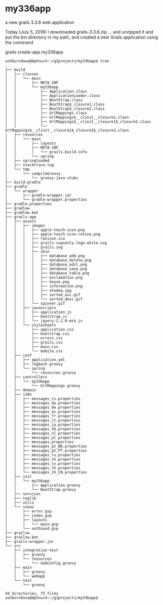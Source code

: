 # my336app
a new grails 3.3.6 web application

Today (July 5, 2018) I downloaded grails-3.3.6.zip ... and unzipped it and put the bin directory in my path, and created a new Grails application using the command

grails create-app my336app

	ashburndave@dphnuc4:~/g2projects/my336app$ tree
	.
	├── build
	│   ├── classes
	│   │   └── main
	│   │       ├── META-INF
	│   │       └── my336app
	│   │           ├── Application.class
	│   │           ├── ApplicationLoader.class
	│   │           ├── BootStrap.class
	│   │           ├── BootStrap$_closure1.class
	│   │           ├── BootStrap$_closure2.class
	│   │           ├── UrlMappings.class
	│   │           ├── UrlMappings$__clinit__closure1.class
	│   │           ├── UrlMappings$__clinit__closure1$_closure2.class
	│   │           └── UrlMappings$__clinit__closure1$_closure2$_closure3.class
	│   ├── resources
	│   │   └── main
	│   │       ├── layouts
	│   │       ├── META-INF
	│   │       │   └── grails.build.info
	│   │       └── spring
	│   ├── springloaded
	│   ├── stacktrace.log
	│   └── tmp
	│       └── compileGroovy
	│           └── groovy-java-stubs
	├── build.gradle
	├── gradle
	│   └── wrapper
	│       ├── gradle-wrapper.jar
	│       └── gradle-wrapper.properties
	├── gradle.properties
	├── gradlew
	├── gradlew.bat
	├── grails-app
	│   ├── assets
	│   │   ├── images
	│   │   │   ├── apple-touch-icon.png
	│   │   │   ├── apple-touch-icon-retina.png
	│   │   │   ├── favicon.ico
	│   │   │   ├── grails-cupsonly-logo-white.svg
	│   │   │   ├── grails.svg
	│   │   │   ├── skin
	│   │   │   │   ├── database_add.png
	│   │   │   │   ├── database_delete.png
	│   │   │   │   ├── database_edit.png
	│   │   │   │   ├── database_save.png
	│   │   │   │   ├── database_table.png
	│   │   │   │   ├── exclamation.png
	│   │   │   │   ├── house.png
	│   │   │   │   ├── information.png
	│   │   │   │   ├── shadow.jpg
	│   │   │   │   ├── sorted_asc.gif
	│   │   │   │   └── sorted_desc.gif
	│   │   │   └── spinner.gif
	│   │   ├── javascripts
	│   │   │   ├── application.js
	│   │   │   ├── bootstrap.js
	│   │   │   └── jquery-2.2.0.min.js
	│   │   └── stylesheets
	│   │       ├── application.css
	│   │       ├── bootstrap.css
	│   │       ├── errors.css
	│   │       ├── grails.css
	│   │       ├── main.css
	│   │       └── mobile.css
	│   ├── conf
	│   │   ├── application.yml
	│   │   ├── logback.groovy
	│   │   └── spring
	│   │       └── resources.groovy
	│   ├── controllers
	│   │   └── my336app
	│   │       └── UrlMappings.groovy
	│   ├── domain
	│   ├── i18n
	│   │   ├── messages_cs.properties
	│   │   ├── messages_da.properties
	│   │   ├── messages_de.properties
	│   │   ├── messages_es.properties
	│   │   ├── messages_fr.properties
	│   │   ├── messages_it.properties
	│   │   ├── messages_ja.properties
	│   │   ├── messages_nb.properties
	│   │   ├── messages_nl.properties
	│   │   ├── messages_pl.properties
	│   │   ├── messages.properties
	│   │   ├── messages_pt_BR.properties
	│   │   ├── messages_pt_PT.properties
	│   │   ├── messages_ru.properties
	│   │   ├── messages_sk.properties
	│   │   ├── messages_sv.properties
	│   │   ├── messages_th.properties
	│   │   └── messages_zh_CN.properties
	│   ├── init
	│   │   └── my336app
	│   │       ├── Application.groovy
	│   │       └── BootStrap.groovy
	│   ├── services
	│   ├── taglib
	│   ├── utils
	│   └── views
	│       ├── error.gsp
	│       ├── index.gsp
	│       ├── layouts
	│       │   └── main.gsp
	│       └── notFound.gsp
	├── grailsw
	├── grailsw.bat
	├── grails-wrapper.jar
	└── src
	    ├── integration-test
	    │   ├── groovy
	    │   └── resources
	    │       └── GebConfig.groovy
	    ├── main
	    │   ├── groovy
	    │   └── webapp
	    └── test
	        └── groovy

	44 directories, 75 files
	ashburndave@dphnuc4:~/g2projects/my336app$ 


